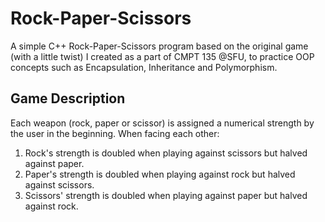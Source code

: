 # Rock-Paper-Scissors
A simple C++ Rock-Paper-Scissors program based on the original game (with a little twist) I created as a part of CMPT 135 @SFU, to practice OOP concepts such as Encapsulation, Inheritance and Polymorphism.

## Game Description
Each weapon (rock, paper or scissor) is assigned a numerical strength by the user in the beginning. When facing each other:
  1. Rock's strength is doubled when playing against scissors but halved against paper.
  2. Paper's strength is doubled when playing against rock but halved against scissors.
  3. Scissors' strength is doubled when playing against paper but halved against rock.
